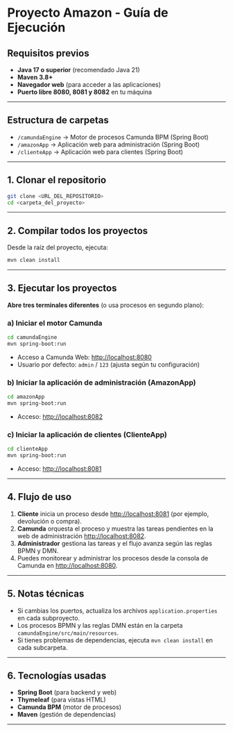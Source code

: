 # Proyecto Amazon - Guía de Ejecución

## Requisitos previos

- **Java 17 o superior** (recomendado Java 21)
- **Maven 3.8+**
- **Navegador web** (para acceder a las aplicaciones)
- **Puerto libre 8080, 8081 y 8082** en tu máquina

---

## Estructura de carpetas

- `/camundaEngine` → Motor de procesos Camunda BPM (Spring Boot)
- `/amazonApp` → Aplicación web para administración (Spring Boot)
- `/clienteApp` → Aplicación web para clientes (Spring Boot)

---

## 1. Clonar el repositorio

```bash
git clone <URL_DEL_REPOSITORIO>
cd <carpeta_del_proyecto>
```

---

## 2. Compilar todos los proyectos

Desde la raíz del proyecto, ejecuta:

```bash
mvn clean install
```

---

## 3. Ejecutar los proyectos

**Abre tres terminales diferentes** (o usa procesos en segundo plano):

### a) Iniciar el motor Camunda

```bash
cd camundaEngine
mvn spring-boot:run
```
- Acceso a Camunda Web: [http://localhost:8080](http://localhost:8080)
- Usuario por defecto: `admin` / `123` (ajusta según tu configuración)

### b) Iniciar la aplicación de administración (AmazonApp)

```bash
cd amazonApp
mvn spring-boot:run
```
- Acceso: [http://localhost:8082](http://localhost:8082)

### c) Iniciar la aplicación de clientes (ClienteApp)

```bash
cd clienteApp
mvn spring-boot:run
```
- Acceso: [http://localhost:8081](http://localhost:8081)

---

## 4. Flujo de uso

1. **Cliente** inicia un proceso desde [http://localhost:8081](http://localhost:8081) (por ejemplo, devolución o compra).
2. **Camunda** orquesta el proceso y muestra las tareas pendientes en la web de administración [http://localhost:8082](http://localhost:8082).
3. **Administrador** gestiona las tareas y el flujo avanza según las reglas BPMN y DMN.
4. Puedes monitorear y administrar los procesos desde la consola de Camunda en [http://localhost:8080](http://localhost:8080).

---

## 5. Notas técnicas

- Si cambias los puertos, actualiza los archivos `application.properties` en cada subproyecto.
- Los procesos BPMN y las reglas DMN están en la carpeta `camundaEngine/src/main/resources`.
- Si tienes problemas de dependencias, ejecuta `mvn clean install` en cada subcarpeta.

---

## 6. Tecnologías usadas

- **Spring Boot** (para backend y web)
- **Thymeleaf** (para vistas HTML)
- **Camunda BPM** (motor de procesos)
- **Maven** (gestión de dependencias)

---

